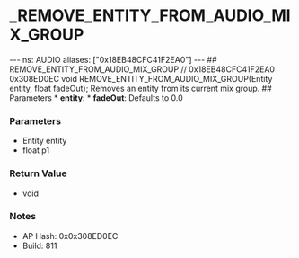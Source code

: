 # _REMOVE_ENTITY_FROM_AUDIO_MIX_GROUP

--- ns: AUDIO aliases: ["0x18EB48CFC41F2EA0"] --- ## REMOVE_ENTITY_FROM_AUDIO_MIX_GROUP  // 0x18EB48CFC41F2EA0 0x308ED0EC void REMOVE_ENTITY_FROM_AUDIO_MIX_GROUP(Entity entity, float fadeOut);  Removes an entity from its current mix group.  ## Parameters * **entity**: * **fadeOut**: Defaults to 0.0

### Parameters
* Entity entity
* float p1

### Return Value
* void

### Notes
* AP Hash: 0x0x308ED0EC
* Build: 811

